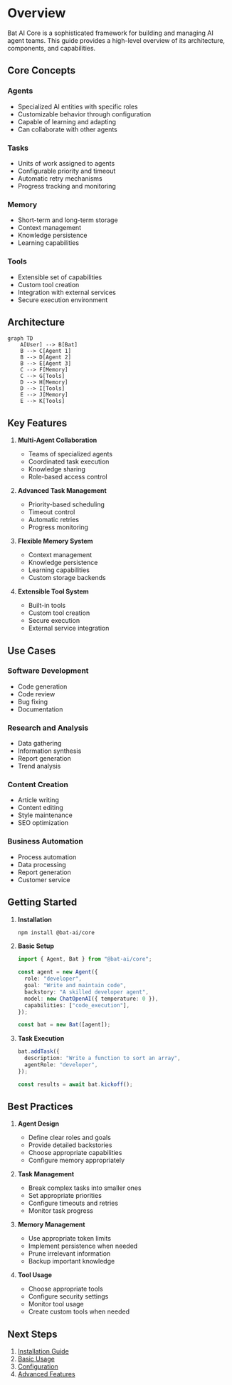 # Overview

Bat AI Core is a sophisticated framework for building and managing AI agent teams. This guide provides a high-level overview of its architecture, components, and capabilities.

## Core Concepts

### Agents

- Specialized AI entities with specific roles
- Customizable behavior through configuration
- Capable of learning and adapting
- Can collaborate with other agents

### Tasks

- Units of work assigned to agents
- Configurable priority and timeout
- Automatic retry mechanisms
- Progress tracking and monitoring

### Memory

- Short-term and long-term storage
- Context management
- Knowledge persistence
- Learning capabilities

### Tools

- Extensible set of capabilities
- Custom tool creation
- Integration with external services
- Secure execution environment

## Architecture

```mermaid
graph TD
    A[User] --> B[Bat]
    B --> C[Agent 1]
    B --> D[Agent 2]
    B --> E[Agent 3]
    C --> F[Memory]
    C --> G[Tools]
    D --> H[Memory]
    D --> I[Tools]
    E --> J[Memory]
    E --> K[Tools]
```

## Key Features

1. **Multi-Agent Collaboration**

   - Teams of specialized agents
   - Coordinated task execution
   - Knowledge sharing
   - Role-based access control

2. **Advanced Task Management**

   - Priority-based scheduling
   - Timeout control
   - Automatic retries
   - Progress monitoring

3. **Flexible Memory System**

   - Context management
   - Knowledge persistence
   - Learning capabilities
   - Custom storage backends

4. **Extensible Tool System**
   - Built-in tools
   - Custom tool creation
   - Secure execution
   - External service integration

## Use Cases

### Software Development

- Code generation
- Code review
- Bug fixing
- Documentation

### Research and Analysis

- Data gathering
- Information synthesis
- Report generation
- Trend analysis

### Content Creation

- Article writing
- Content editing
- Style maintenance
- SEO optimization

### Business Automation

- Process automation
- Data processing
- Report generation
- Customer service

## Getting Started

1. **Installation**

   ```bash
   npm install @bat-ai/core
   ```

2. **Basic Setup**

   ```typescript
   import { Agent, Bat } from "@bat-ai/core";

   const agent = new Agent({
     role: "developer",
     goal: "Write and maintain code",
     backstory: "A skilled developer agent",
     model: new ChatOpenAI({ temperature: 0 }),
     capabilities: ["code_execution"],
   });

   const bat = new Bat([agent]);
   ```

3. **Task Execution**

   ```typescript
   bat.addTask({
     description: "Write a function to sort an array",
     agentRole: "developer",
   });

   const results = await bat.kickoff();
   ```

## Best Practices

1. **Agent Design**

   - Define clear roles and goals
   - Provide detailed backstories
   - Choose appropriate capabilities
   - Configure memory appropriately

2. **Task Management**

   - Break complex tasks into smaller ones
   - Set appropriate priorities
   - Configure timeouts and retries
   - Monitor task progress

3. **Memory Management**

   - Use appropriate token limits
   - Implement persistence when needed
   - Prune irrelevant information
   - Backup important knowledge

4. **Tool Usage**
   - Choose appropriate tools
   - Configure security settings
   - Monitor tool usage
   - Create custom tools when needed

## Next Steps

1. [Installation Guide](installation.md)
2. [Basic Usage](basic-usage.md)
3. [Configuration](configuration.md)
4. [Advanced Features](advanced-features.md)
